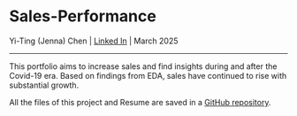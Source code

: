 # Sales-Performance  
Yi-Ting (Jenna) Chen | [Linked In](https://www.linkedin.com/in/cytdata/) | March 2025

---

This portfolio aims to increase sales and find insights during and after the Covid-19 era. Based on findings from EDA, sales have continued to rise with substantial growth.

All the files of this project and Resume are saved in a [GitHub repository](https://github.com/cytdata/Sales-Performance).
